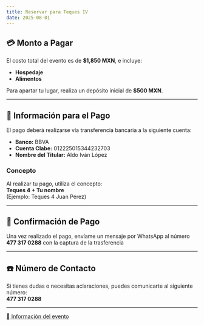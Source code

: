 ```yaml
---
title: Reservar para Teques IV
date: 2025-08-01
---
```


## 💳 Monto a Pagar

El costo total del evento es de **$1,850 MXN**, e incluye:
- **Hospedaje**
- **Alimentos**

Para apartar tu lugar, realiza un depósito inicial de **$500 MXN**.

---

## 📄 Información para el Pago

El pago deberá realizarse vía transferencia bancaria a la siguiente cuenta:

- **Banco:** BBVA  
- **Cuenta Clabe:** 012225015344232703  
- **Nombre del Titular:** Aldo Iván López  

### Concepto
Al realizar tu pago, utiliza el concepto:  
**Teques 4 + Tu nombre**  
(Ejemplo: Teques 4 Juan Pérez)

---

## 📱 Confirmación de Pago

Una vez realizado el pago, envíame un mensaje por WhatsApp al número **477 317 0288** con la captura de la trasferencia

---

## ☎️ Número de Contacto

Si tienes dudas o necesitas aclaraciones, puedes comunicarte al siguiente número:  
**477 317 0288**

---

[🔗 Información del evento](/teques-iv/informacion/)
